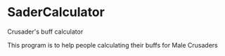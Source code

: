 # SaderCalculator
Crusader's buff calculator

This program is to help people calculating their buffs for Male Crusaders
